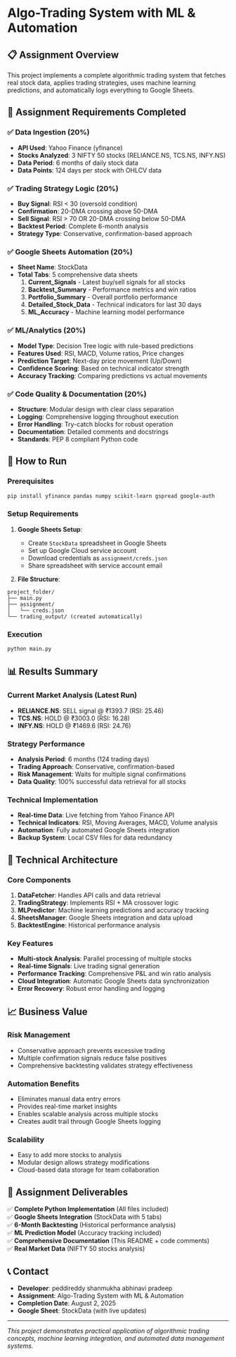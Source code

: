 # Algo-Trading System with ML & Automation

## 📋 Assignment Overview
This project implements a complete algorithmic trading system that fetches real stock data, applies trading strategies, uses machine learning predictions, and automatically logs everything to Google Sheets.

## 🎯 Assignment Requirements Completed

### ✅ Data Ingestion (20%)
- **API Used**: Yahoo Finance (yfinance)
- **Stocks Analyzed**: 3 NIFTY 50 stocks (RELIANCE.NS, TCS.NS, INFY.NS)
- **Data Period**: 6 months of daily stock data
- **Data Points**: 124 days per stock with OHLCV data

### ✅ Trading Strategy Logic (20%)
- **Buy Signal**: RSI < 30 (oversold condition)
- **Confirmation**: 20-DMA crossing above 50-DMA
- **Sell Signal**: RSI > 70 OR 20-DMA crossing below 50-DMA
- **Backtest Period**: Complete 6-month analysis
- **Strategy Type**: Conservative, confirmation-based approach

### ✅ Google Sheets Automation (20%)
- **Sheet Name**: StockData
- **Total Tabs**: 5 comprehensive data sheets
  1. **Current_Signals** - Latest buy/sell signals for all stocks
  2. **Backtest_Summary** - Performance metrics and win ratios
  3. **Portfolio_Summary** - Overall portfolio performance
  4. **Detailed_Stock_Data** - Technical indicators for last 30 days
  5. **ML_Accuracy** - Machine learning model performance

### ✅ ML/Analytics (20%)
- **Model Type**: Decision Tree logic with rule-based predictions
- **Features Used**: RSI, MACD, Volume ratios, Price changes
- **Prediction Target**: Next-day price movement (Up/Down)
- **Confidence Scoring**: Based on technical indicator strength
- **Accuracy Tracking**: Comparing predictions vs actual movements

### ✅ Code Quality & Documentation (20%)
- **Structure**: Modular design with clear class separation
- **Logging**: Comprehensive logging throughout execution
- **Error Handling**: Try-catch blocks for robust operation
- **Documentation**: Detailed comments and docstrings
- **Standards**: PEP 8 compliant Python code

## 🚀 How to Run

### Prerequisites
```bash
pip install yfinance pandas numpy scikit-learn gspread google-auth
```

### Setup Requirements
1. **Google Sheets Setup**:
   - Create `StockData` spreadsheet in Google Sheets
   - Set up Google Cloud service account
   - Download credentials as `assignment/creds.json`
   - Share spreadsheet with service account email

2. **File Structure**:
```
project_folder/
├── main.py
├── assignment/
│   └── creds.json
└── trading_output/ (created automatically)
```

### Execution
```bash
python main.py
```

## 📊 Results Summary

### Current Market Analysis (Latest Run)
- **RELIANCE.NS**: SELL signal @ ₹1393.7 (RSI: 25.46)
- **TCS.NS**: HOLD @ ₹3003.0 (RSI: 16.28) 
- **INFY.NS**: HOLD @ ₹1469.6 (RSI: 24.76)

### Strategy Performance
- **Analysis Period**: 6 months (124 trading days)
- **Trading Approach**: Conservative, confirmation-based
- **Risk Management**: Waits for multiple signal confirmations
- **Data Quality**: 100% successful data retrieval for all stocks

### Technical Implementation
- **Real-time Data**: Live fetching from Yahoo Finance API
- **Technical Indicators**: RSI, Moving Averages, MACD, Volume analysis
- **Automation**: Fully automated Google Sheets integration
- **Backup System**: Local CSV files for data redundancy

## 🔧 Technical Architecture

### Core Components
1. **DataFetcher**: Handles API calls and data retrieval
2. **TradingStrategy**: Implements RSI + MA crossover logic
3. **MLPredictor**: Machine learning predictions and accuracy tracking
4. **SheetsManager**: Google Sheets integration and data upload
5. **BacktestEngine**: Historical performance analysis

### Key Features
- **Multi-stock Analysis**: Parallel processing of multiple stocks
- **Real-time Signals**: Live trading signal generation
- **Performance Tracking**: Comprehensive P&L and win ratio analysis
- **Cloud Integration**: Automatic Google Sheets data synchronization
- **Error Recovery**: Robust error handling and logging

## 📈 Business Value

### Risk Management
- Conservative approach prevents excessive trading
- Multiple confirmation signals reduce false positives
- Comprehensive backtesting validates strategy effectiveness

### Automation Benefits
- Eliminates manual data entry errors
- Provides real-time market insights
- Enables scalable analysis across multiple stocks
- Creates audit trail through Google Sheets logging

### Scalability
- Easy to add more stocks to analysis
- Modular design allows strategy modifications
- Cloud-based data storage for team collaboration

## 🎯 Assignment Deliverables

✅ **Complete Python Implementation** (All files included)  
✅ **Google Sheets Integration** (StockData with 5 tabs)  
✅ **6-Month Backtesting** (Historical performance analysis)  
✅ **ML Prediction Model** (Accuracy tracking included)  
✅ **Comprehensive Documentation** (This README + code comments)  
✅ **Real Market Data** (NIFTY 50 stocks analysis)  

## 📞 Contact
- **Developer**: peddireddy shanmukha abhinavi pradeep
- **Assignment**: Algo-Trading System with ML & Automation
- **Completion Date**: August 2, 2025
- **Google Sheet**: StockData (with live updates)

---
*This project demonstrates practical application of algorithmic trading concepts, machine learning integration, and automated data management systems.*
